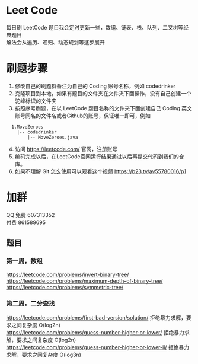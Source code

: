 # Leet Code

每日刷 LeetCode
题目我会定时更新一些，数组、链表、栈、队列、二叉树等经典题目  
解法会从遍历、递归、动态规划等逐步展开

# 刷题步骤
1. 修改自己的刷题群备注为自己的 Coding 账号名称，例如 codedrinker
2. 克隆项目到本地，如果有题目的文件夹在文件夹下面操作，没有自己创建一个驼峰标识的文件夹 
3. 按照序号刷题，在以 LeetCode 题目名称的文件夹下面创建自己 Coding 英文账号同名的文件名或者Github的账号，保证唯一即可，例如
```
  1.MoveZeroes
    |-- codedrinker
        |-- MoveZeroes.java
```
4. 访问 https://leetcode.com/ 官网，注册账号
5. 编码完成以后，在LeetCode官网运行结果通过以后再提交代码到我们的仓库。
6. 如果不理解 Git 怎么使用可以观看这个视频
https://b23.tv/av55780016/p1

# 加群
QQ 
免费 607313352  
付费 861589695

## 题目
### 第一周，数组
https://leetcode.com/problems/invert-binary-tree/  
https://leetcode.com/problems/maximum-depth-of-binary-tree/  
https://leetcode.com/problems/symmetric-tree/

### 第二周，二分查找
https://leetcode.com/problems/first-bad-version/solution/  拒绝暴力求解，要求之间复杂度 O(log2n)  
https://leetcode.com/problems/guess-number-higher-or-lower/  拒绝暴力求解，要求之间复杂度 O(log2n)  
https://leetcode.com/problems/guess-number-higher-or-lower-ii/  拒绝暴力求解，要求之间复杂度 O(log3n)  
